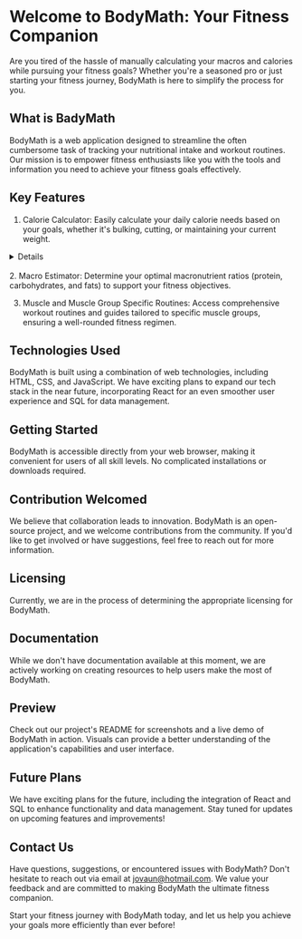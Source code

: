 # Welcome to BodyMath: Your Fitness Companion
Are you tired of the hassle of manually calculating your macros and calories while pursuing your fitness goals? Whether you're a seasoned pro or just starting your fitness journey, BodyMath is here to simplify the process for you.

## What is BadyMath

BodyMath is a web application designed to streamline the often cumbersome task of tracking your nutritional intake and workout routines. Our mission is to empower fitness enthusiasts like you with the tools and information you need to achieve your fitness goals effectively.

## Key Features
1. Calorie Calculator: Easily calculate your daily calorie needs based on your goals, whether it's bulking, cutting, or maintaining your current weight.
<details><br>
1.User Registration and Authentication:

2.Allow users to create accounts and log in securely.
Implement password reset and email verification.
Dashboard:

3.Provide a personalized dashboard for users to track their progress, upcoming classes, and schedule.
Membership Management:

4.Allow users to purchase and manage their memberships online.
Include options for monthly, yearly, and one-time passes.
Class Scheduling and Booking:

5.Display a calendar of classes and sessions.
Enable users to book classes, reserve spots, and receive confirmation emails.
Trainer Profiles:

6.Create profiles for gym trainers with photos, bios, and schedules.
Enable users to book personal training sessions.
Payment Integration:

7.Implement secure payment processing for memberships and services.
Support various payment methods like credit cards and digital wallets.
Fitness Tracking:

8.Offer tools for users to log and track their workouts and progress.
Generate graphs and charts to visualize fitness data.
Nutrition and Diet Planning:

9.Provide nutrition tips, meal plans, and calorie calculators.
Allow users to track their dietary intake and set goals.
Blog and Content Management:

10.Publish informative articles, workout routines, and fitness tips.
Allow for user-generated content, like comments and reviews.
Online Store:

11.Sell gym merchandise, supplements, and fitness equipment.
Include product catalogs, shopping carts, and secure checkout.
Notification System:

12.Send automated reminders for booked classes and upcoming events.
Notify users of schedule changes or promotions via email or SMS.
Social Integration:

13.Allow users to share their achievements and workouts on social media.
Embed social media feeds on the website.
Responsive Design:

14.Ensure your website is mobile-friendly and works well on various devices.
Search and Filtering:

15.Implement search and filter options for classes, trainers, and content.
Feedback and Ratings:

16.Let users provide feedback and ratings for classes and trainers.
Display ratings and reviews on relevant pages.
Contact and Support:

17.Provide contact information and a support system for inquiries and issues.
Analytics and Reporting:

18.Integrate analytics tools to track user behavior and website performance.
Admin Panel:

19.Build an admin panel for gym staff to manage memberships, classes, and content.
Security and Privacy:

20.Ensure data security and comply with privacy regulations.
Membership Renewal and Reminders:

21.Send automated renewal reminders to members before their memberships expire.
Feedback Surveys:

22.Collect user feedback through surveys to improve services.
Event Calendar:

23.Display special events, workshops, and promotions on a calendar.
Multi-language Support:

24.If applicable, provide translations for a broader audience.
Integration with IoT Devices:

25.Connect with fitness trackers and smart devices for enhanced fitness tracking.
Live Streaming and Virtual Classes:

26.Offer live streaming of classes for remote participants.
</details><br>
2. Macro Estimator: Determine your optimal macronutrient ratios (protein, carbohydrates, and fats) to support your fitness objectives.

3. Muscle and Muscle Group Specific Routines: Access comprehensive workout routines and guides tailored to specific muscle groups, ensuring a well-rounded fitness regimen.

## Technologies Used 

BodyMath is built using a combination of web technologies, including HTML, CSS, and JavaScript. We have exciting plans to expand our tech stack in the near future, incorporating React for an even smoother user experience and SQL for data management.

## Getting Started

BodyMath is accessible directly from your web browser, making it convenient for users of all skill levels. No complicated installations or downloads required.

## Contribution Welcomed 

We believe that collaboration leads to innovation. BodyMath is an open-source project, and we welcome contributions from the community. If you'd like to get involved or have suggestions, feel free to reach out for more information.

## Licensing
Currently, we are in the process of determining the appropriate licensing for BodyMath.

## Documentation
While we don't have documentation available at this moment, we are actively working on creating resources to help users make the most of BodyMath.

## Preview
Check out our project's README for screenshots and a live demo of BodyMath in action. Visuals can provide a better understanding of the application's capabilities and user interface.

## Future Plans
We have exciting plans for the future, including the integration of React and SQL to enhance functionality and data management. Stay tuned for updates on upcoming features and improvements!

## Contact Us
Have questions, suggestions, or encountered issues with BodyMath? Don't hesitate to reach out via email at jovaun@hotmail.com. We value your feedback and are committed to making BodyMath the ultimate fitness companion.

Start your fitness journey with BodyMath today, and let us help you achieve your goals more efficiently than ever before!